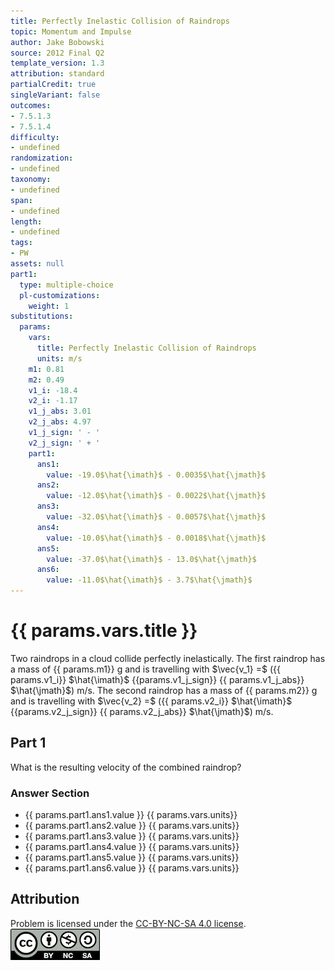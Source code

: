 ```yaml
---
title: Perfectly Inelastic Collision of Raindrops
topic: Momentum and Impulse
author: Jake Bobowski
source: 2012 Final Q2
template_version: 1.3
attribution: standard
partialCredit: true
singleVariant: false
outcomes:
- 7.5.1.3
- 7.5.1.4
difficulty:
- undefined
randomization:
- undefined
taxonomy:
- undefined
span:
- undefined
length:
- undefined
tags:
- PW
assets: null
part1:
  type: multiple-choice
  pl-customizations:
    weight: 1
substitutions:
  params:
    vars:
      title: Perfectly Inelastic Collision of Raindrops
      units: m/s
    m1: 0.81
    m2: 0.49
    v1_i: -18.4
    v2_i: -1.17
    v1_j_abs: 3.01
    v2_j_abs: 4.97
    v1_j_sign: ' - '
    v2_j_sign: ' + '
    part1:
      ans1:
        value: -19.0$\hat{\imath}$ - 0.0035$\hat{\jmath}$
      ans2:
        value: -12.0$\hat{\imath}$ - 0.0022$\hat{\jmath}$
      ans3:
        value: -32.0$\hat{\imath}$ - 0.0057$\hat{\jmath}$
      ans4:
        value: -10.0$\hat{\imath}$ - 0.0018$\hat{\jmath}$
      ans5:
        value: -37.0$\hat{\imath}$ - 13.0$\hat{\jmath}$
      ans6:
        value: -11.0$\hat{\imath}$ - 3.7$\hat{\jmath}$
---
```

# {{ params.vars.title }}
Two raindrops in a cloud collide perfectly inelastically. The first raindrop has a mass of {{ params.m1}} g and is travelling with $\vec{v_1} =$ ({{ params.v1_i}} $\hat{\imath}$ {{params.v1_j_sign}} {{ params.v1_j_abs}} $\hat{\jmath}$) m/s.
The second raindrop has a mass of {{ params.m2}} g and is travelling with $\vec{v_2} =$ ({{ params.v2_i}} $\hat{\imath}$ {{params.v2_j_sign}} {{ params.v2_j_abs}} $\hat{\jmath}$) m/s.

## Part 1

What is the resulting velocity of the combined raindrop?

### Answer Section

- {{ params.part1.ans1.value }} {{ params.vars.units}}
- {{ params.part1.ans2.value }} {{ params.vars.units}}
- {{ params.part1.ans3.value }} {{ params.vars.units}}
- {{ params.part1.ans4.value }} {{ params.vars.units}}
- {{ params.part1.ans5.value }} {{ params.vars.units}}
- {{ params.part1.ans6.value }} {{ params.vars.units}}

## Attribution

Problem is licensed under the [CC-BY-NC-SA 4.0 license](https://creativecommons.org/licenses/by-nc-sa/4.0/).<br> ![The Creative Commons 4.0 license requiring attribution-BY, non-commercial-NC, and share-alike-SA license.](https://raw.githubusercontent.com/firasm/bits/master/by-nc-sa.png)